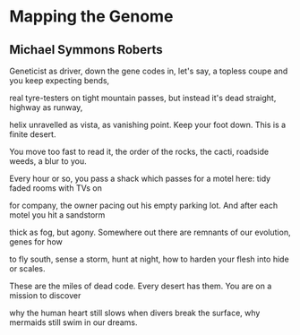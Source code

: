 # Mapping the Genome
## Michael Symmons Roberts
Geneticist as driver, down the gene
codes in, let's say, a topless coupe
and you keep expecting bends,

real tyre-testers on tight
mountain passes, but instead it's dead
straight, highway as runway,

helix unravelled as vista,
as vanishing point. Keep your foot
down. This is a finite desert.

You move too fast to read it,
the order of the rocks, the cacti,
roadside weeds, a blur to you.

Every hour or so, you pass a shack
which passes for a motel here:
tidy faded rooms with TVs on

for company, the owner pacing out
his empty parking lot. And after
each motel you hit a sandstorm

thick as fog, but agony.
Somewhere out there are remnants
of our evolution, genes for how

to fly south, sense a storm,
hunt at night, how to harden
your flesh into hide or scales.

These are the miles of dead code.
Every desert has them.
You are on a mission to discover

why the human heart still slows
when divers break the surface,
why mermaids still swim in our dreams.